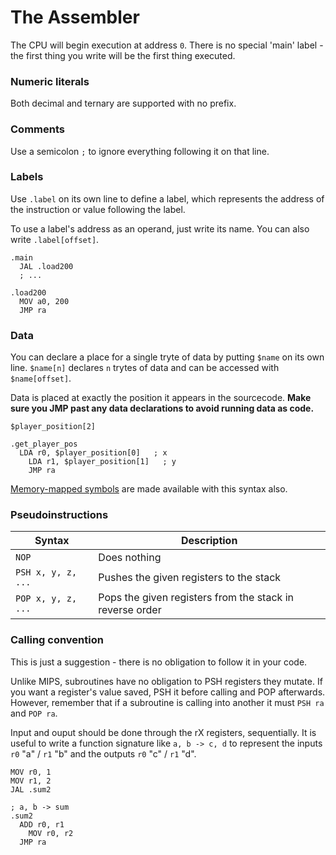 # The Assembler

The CPU will begin execution at address `0`. There is no special 'main' label - the first thing
you write will be the first thing executed.

### Numeric literals

Both decimal and ternary are supported with no prefix.

### Comments

Use a semicolon `;` to ignore everything following it on that line.

### Labels

Use `.label` on its own line to define a label, which represents the address of the instruction or
value following the label.

To use a label's address as an operand, just write its name. You can also write `.label[offset]`.

```
.main
  JAL .load200
  ; ...

.load200
  MOV a0, 200
  JMP ra
```

### Data

You can declare a place for a single tryte of data by putting `$name` on its own line.
`$name[n]` declares `n` trytes of data and can be accessed with `$name[offset]`.

Data is placed at exactly the position it appears in the sourcecode.
**Make sure you JMP past any data declarations to avoid running data as code.**

```
$player_position[2]

.get_player_pos
  LDA r0, $player_position[0]   ; x
	LDA r1, $player_position[1]   ; y
	JMP ra
```

[Memory-mapped symbols](memory.md) are made available with this syntax also.

### Pseudoinstructions

| Syntax             | Description                                               |
| ------------------ | --------------------------------------------------------- |
| `NOP`              | Does nothing                                              |
| `PSH x, y, z, ...` | Pushes the given registers to the stack                   |
| `POP x, y, z, ...` | Pops the given registers from the stack in reverse order  |

### Calling convention

This is just a suggestion - there is no obligation to follow it in your code.

Unlike MIPS, subroutines have no obligation to PSH registers they mutate. If you
want a register's value saved, PSH it before calling and POP afterwards.
However, remember that if a subroutine is calling into another it must `PSH ra`
and `POP ra`.

Input and ouput should be done through the rX registers, sequentially. It is
useful to write a function signature like `a, b -> c, d` to represent the
inputs `r0` "a" / `r1` "b" and the outputs `r0` "c" / `r1` "d".

```
MOV r0, 1
MOV r1, 2
JAL .sum2

; a, b -> sum
.sum2
  ADD r0, r1
	MOV r0, r2
  JMP ra
```
